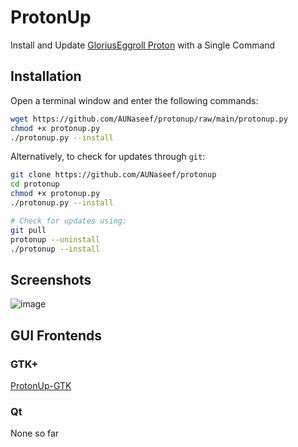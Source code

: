 # ProtonUp
Install and Update [GloriusEggroll Proton](https://github.com/GloriousEggroll/proton-ge-custom) with a Single Command

## Installation
Open a terminal window and enter the following commands:
```bash
wget https://github.com/AUNaseef/protonup/raw/main/protonup.py
chmod +x protonup.py
./protonup.py --install
```

Alternatively, to check for updates through `git`:
```bash
git clone https://github.com/AUNaseef/protonup
cd protonup
chmod +x protonup.py
./protonup.py --install

# Check for updates using:
git pull
protonup --uninstall
./protonup --install
```

## Screenshots
![image](https://user-images.githubusercontent.com/17310513/113982037-ec639480-9865-11eb-9b1c-52441c31fb96.png)


## GUI Frontends

### GTK+
[ProtonUp-GTK](https://github.com/drauger-os-development/protonup-gtk)

### Qt
None so far
